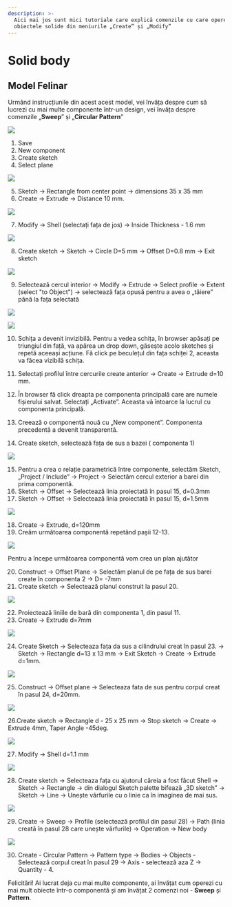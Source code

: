 ```yaml
---
description: >-
  Aici mai jos sunt mici tutoriale care explică comenzile cu care operezi pe
  obiectele solide din meniurile „Create” și „Modify”
---
```


# Solid body

## Model Felinar

Urmând instrucțiunile din acest acest model, vei învăța despre cum să lucrezi cu mai multe componente într-un design, vei învăța despre comenzile „**Sweep**” și „**Circular Pattern**”

![](../.gitbook/assets/image%20%2862%29.png)

1. Save
2. New component
3. Create sketch
4. Select plane

![](../.gitbook/assets/image%20%28162%29.png)

5. Sketch -&gt; Rectangle from center point -&gt; dimensions 35 x 35 mm  
6. Create -&gt; Extrude -&gt; Distance 10 mm.

![](../.gitbook/assets/image%20%28136%29.png)

7. Modify -&gt; Shell \(selectați fața de jos\) -&gt; Inside Thickness - 1.6 mm

![](../.gitbook/assets/image%20%28129%29.png)

8. Create sketch -&gt; Sketch -&gt; Circle D=5 mm -&gt; Offset D=0.8 mm -&gt; Exit sketch

![](../.gitbook/assets/image%20%28152%29.png)

9. Selectează cercul interior -&gt; Modify -&gt; Extrude -&gt; Select profile -&gt; Extent \(select "to Object"\) -&gt; selectează fața opusă pentru a avea o „tăiere” până la fața selectată

![](../.gitbook/assets/image%20%28118%29.png)

![](../.gitbook/assets/image%20%2832%29.png)

10. Schița a devenit invizibilă. Pentru a vedea schița, în browser apăsați pe triungiul din față, va apărea un drop down, găsește acolo sketches și repetă aceeași acțiune. Fă click pe beculețul din fața schiței 2, aceasta va făcea vizibilă schița.  
11. Selectați profilul între cercurile create anterior -&gt; Create -&gt; Extrude d=10 mm.

12. În browser fă click dreapta pe componenta principală care are numele fișierului salvat. Selectați „Activate”. Aceasta vă întoarce la lucrul cu componenta principală.  
13. Creează o componentă nouă cu „New component”. Componenta precedentă a devenit transparentă.  
14. Create sketch, selectează fața de sus a bazei \( componenta 1\)

![](../.gitbook/assets/image%20%28134%29.png)

15. Pentru a crea o relație parametrică între componente, selectăm Sketch, „Project / Include” -&gt; Project -&gt; Selectăm cercul exterior a barei din prima componentă.   
16. Sketch -&gt; Offset -&gt; Selectează linia proiectată în pasul 15, d=0.3mm  
17. Sketch -&gt; Offset -&gt; Selectează linia proiectată în pasul 15, d=1.5mm  
 

![](../.gitbook/assets/image%20%2871%29.png)

18. Create -&gt; Extrude, d=120mm  
19. Creăm următoarea componentă repetând pașii 12-13.

![](../.gitbook/assets/image%20%28120%29.png)

Pentru a începe următoarea componentă vom crea un plan ajutător

20. Construct -&gt; Offset Plane -&gt; Selectăm planul de pe fața de sus  barei create în componenta 2 -&gt; D= -7mm  
21. Create sketch -&gt; Selectează planul construit la pasul 20.

![](../.gitbook/assets/image%20%28153%29.png)

22. Proiectează liniile de bară din componenta 1, din pasul 11.  
23. Create -&gt; Extrude d=7mm  


![](../.gitbook/assets/image%20%2869%29.png)

24. Create Sketch -&gt; Selecteaza fața da sus a cilindrului creat în pasul 23. -&gt; Sketch -&gt; Rectangle d=13 x 13 mm -&gt; Exit Sketch -&gt; Create -&gt; Extrude d=1mm.

![](../.gitbook/assets/image%20%2840%29.png)

25. Construct -&gt; Offset plane -&gt; Selecteaza fata de sus pentru corpul creat în pasul 24, d=20mm.

![](../.gitbook/assets/image%20%2831%29.png)

26.Create sketch  -&gt; Rectangle d - 25 x 25 mm -&gt; Stop sketch -&gt; Create -&gt; Extrude 4mm, Taper Angle -45deg.

![](../.gitbook/assets/image%20%28122%29.png)

27. Modify -&gt; Shell d=1.1 mm

![](../.gitbook/assets/image%20%2896%29.png)

28. Create sketch -&gt; Selecteaza fața cu ajutorul căreia a fost făcut Shell -&gt; Sketch -&gt; Rectangle -&gt; din dialogul Sketch palette bifează „3D sketch” -&gt; Sketch -&gt; Line -&gt; Unește vârfurile cu o linie ca în imaginea de mai sus.

![](../.gitbook/assets/image%20%2895%29.png)

29. Create -&gt; Sweep -&gt; Profile \(selectează profilul din pasul 28\) -&gt; Path \(linia creată în pasul 28 care unește vârfurile\) -&gt;  Operation -&gt; New body

![](../.gitbook/assets/image%20%28101%29.png)

30. Create - Circular Pattern -&gt; Pattern type -&gt; Bodies -&gt; Objects - Selectează corpul creat în pasul 29 -&gt; Axis - selectează aza Z -&gt; Quantity - 4.

Felicitări! Ai lucrat deja cu mai multe componente, ai învățat cum operezi cu mai mult obiecte într-o componentă și am învățat 2 comenzi noi - **Sweep** și **Pattern**.



